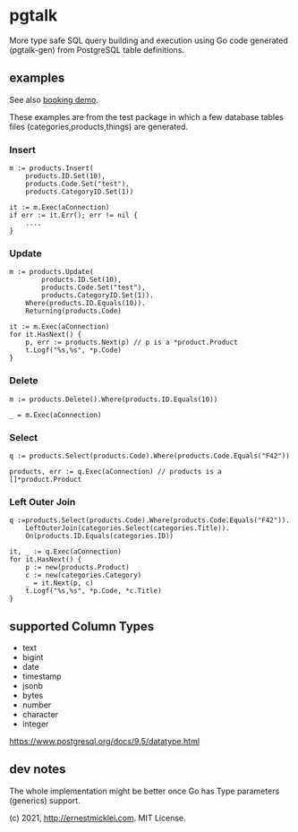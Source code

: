 # pgtalk

More type safe SQL query building and execution using Go code generated (pgtalk-gen) from PostgreSQL table definitions.

## examples

See also [booking demo](https://github.com/emicklei/pgtalk-demo).

These examples are from the test package in which a few database tables files (categories,products,things) are generated.

### Insert

	m := products.Insert(
		products.ID.Set(10),
		products.Code.Set("test"),
		products.CategoryID.Set(1))

	it := m.Exec(aConnection)
	if err := it.Err(); err != nil {
		....
	}

### Update

	m := products.Update(
			products.ID.Set(10),
			products.Code.Set("test"),
			products.CategoryID.Set(1)).
		Where(products.ID.Equals(10)).
		Returning(products.Code)

	it := m.Exec(aConnection)	
	for it.HasNext() {
		p, err := products.Next(p) // p is a *product.Product
		t.Logf("%s,%s", *p.Code)
	}		

### Delete

	m := products.Delete().Where(products.ID.Equals(10))

	_ = m.Exec(aConnection)

### Select

	q := products.Select(products.Code).Where(products.Code.Equals("F42"))

	products, err := q.Exec(aConnection) // products is a []*product.Product

### Left Outer Join

    q :=products.Select(products.Code).Where(products.Code.Equals("F42")).
        LeftOuterJoin(categories.Select(categories.Title)).
        On(products.ID.Equals(categories.ID))

	it, _ := q.Exec(aConnection)
	for it.HasNext() {
		p := new(products.Product)
		c := new(categories.Category)
		_ = it.Next(p, c)
		t.Logf("%s,%s", *p.Code, *c.Title)
	}

## supported Column Types

- text
- bigint
- date
- timestamp
- jsonb
- bytes
- number
- character
- integer

https://www.postgresql.org/docs/9.5/datatype.html

## dev notes

The whole implementation might be better once Go has Type parameters (generics) support.

(c) 2021, http://ernestmicklei.com. MIT License.